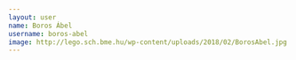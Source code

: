 ```yaml
---
layout: user
name: Boros Ábel
username: boros-abel
image: http://lego.sch.bme.hu/wp-content/uploads/2018/02/BorosAbel.jpg
---
```

